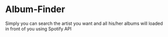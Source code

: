 # Album-Finder
Simply you can search the artist you want and all his/her albums will loaded in front of you using Spotify API
